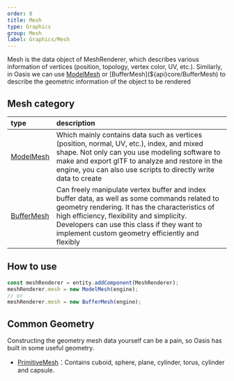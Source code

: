 ```yaml
---
order: 0
title: Mesh
type: Graphics
group: Mesh
label: Graphics/Mesh
---
```


Mesh is the data object of MeshRenderer, which describes various information of vertices (position, topology, vertex color, UV, etc.). Similarly, in Oasis we can use [ModelMesh](${api}core/ModelMesh) or [BufferMesh](${api}core/BufferMesh) to describe the geometric information of the object to be rendered

## Mesh category

| type                   | description                      |
| :--------------------- | :------------------------------- |
| [ModelMesh](${docs}model-mesh) | Which mainly contains data such as vertices (position, normal, UV, etc.), index, and mixed shape. Not only can you use modeling software to make and export glTF to analyze and restore in the engine, you can also use scripts to directly write data to create |
| [BufferMesh](${docs}buffer-mesh) | Can freely manipulate vertex buffer and index buffer data, as well as some commands related to geometry rendering. It has the characteristics of high efficiency, flexibility and simplicity. Developers can use this class if they want to implement custom geometry efficiently and flexibly |

## How to use

```TypeScript
const meshRenderer = entity.addComponent(MeshRenderer);
meshRenderer.mesh = new ModelMesh(engine);
// or
meshRenderer.mesh = new BufferMesh(engine);
```

## Common Geometry

Constructing the geometry mesh data yourself can be a pain, so Oasis has built in some useful geometry.

- [PrimitiveMesh](${docs}primitive-mesh-cn)：Contains cuboid, sphere, plane, cylinder, torus, cylinder and capsule.
